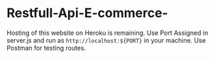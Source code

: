 # Restfull-Api-E-commerce-
Hosting of this website on Heroku is remaining. 
Use Port Assigned in server.js and run as `http://localhost:${PORT}` in your machine.
Use Postman for testing routes. 
